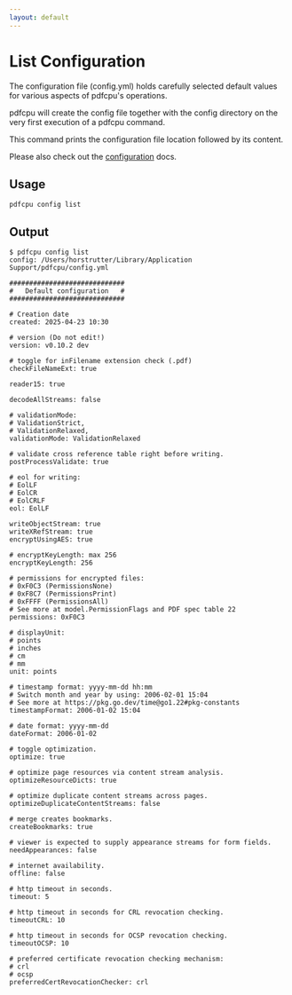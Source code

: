 ```yaml
---
layout: default
---
```


# List Configuration

The configuration file (config.yml) holds carefully selected default values for various aspects of pdfcpu's operations.

pdfcpu will create the config file together with the config directory on the very first execution of a pdfcpu command.

This command prints the configuration file location followed by its content.

Please also check out the [configuration](../getting_started/config_dir.md) docs.


## Usage

```
pdfcpu config list
```

## Output

```
$ pdfcpu config list
config: /Users/horstrutter/Library/Application Support/pdfcpu/config.yml

#############################
#   Default configuration   #
#############################

# Creation date
created: 2025-04-23 10:30

# version (Do not edit!)
version: v0.10.2 dev

# toggle for inFilename extension check (.pdf)
checkFileNameExt: true

reader15: true

decodeAllStreams: false

# validationMode:
# ValidationStrict,
# ValidationRelaxed,
validationMode: ValidationRelaxed

# validate cross reference table right before writing.
postProcessValidate: true

# eol for writing:
# EolLF
# EolCR
# EolCRLF
eol: EolLF

writeObjectStream: true
writeXRefStream: true
encryptUsingAES: true

# encryptKeyLength: max 256
encryptKeyLength: 256

# permissions for encrypted files:
# 0xF0C3 (PermissionsNone)
# 0xF8C7 (PermissionsPrint)
# 0xFFFF (PermissionsAll)
# See more at model.PermissionFlags and PDF spec table 22
permissions: 0xF0C3

# displayUnit:
# points
# inches
# cm
# mm
unit: points

# timestamp format: yyyy-mm-dd hh:mm
# Switch month and year by using: 2006-02-01 15:04
# See more at https://pkg.go.dev/time@go1.22#pkg-constants
timestampFormat: 2006-01-02 15:04

# date format: yyyy-mm-dd
dateFormat: 2006-01-02

# toggle optimization.
optimize: true

# optimize page resources via content stream analysis.
optimizeResourceDicts: true

# optimize duplicate content streams across pages.
optimizeDuplicateContentStreams: false

# merge creates bookmarks.
createBookmarks: true

# viewer is expected to supply appearance streams for form fields.
needAppearances: false

# internet availability.
offline: false

# http timeout in seconds.
timeout: 5

# http timeout in seconds for CRL revocation checking.
timeoutCRL: 10

# http timeout in seconds for OCSP revocation checking.
timeoutOCSP: 10

# preferred certificate revocation checking mechanism:
# crl
# ocsp
preferredCertRevocationChecker: crl
```